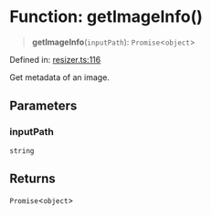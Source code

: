 # Function: getImageInfo()

> **getImageInfo**(`inputPath`): `Promise`\<`object`\>

Defined in: [resizer.ts:116](https://github.com/The-Node-Forge/image-resizer-cli/blob/3516744fc1de767ca36fafd57c7d2b23a0c4172e/src/resizer.ts#L116)

Get metadata of an image.

## Parameters

### inputPath

`string`

## Returns

`Promise`\<`object`\>

